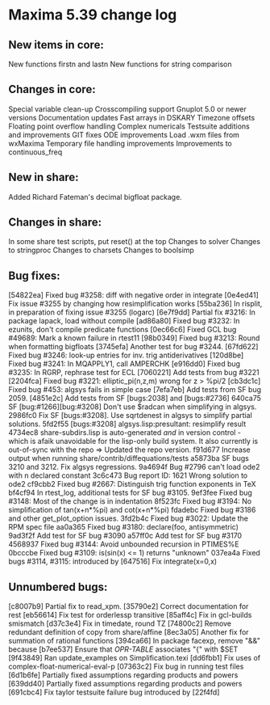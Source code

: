 Maxima 5.39 change log
======================

New items in core:
------------------

New functions firstn and lastn
New functions for string comparison

Changes in core:
----------------

Special variable clean-up
Crosscompiling support
Gnuplot 5.0 or newer versions
Documentation updates
Fast arrays in DSKARY
Timezone offsets
Floating point overflow handling
Complex numericals
Testsuite additions and improvements
GIT fixes
ODE improvements
Load .wxm files from wxMaxima
Temporary file handling improvements
Improvements to continuous_freq

New in share:
-------------

Added Richard Fateman's decimal bigfloat package.

Changes in share:
-----------------

In some share test scripts, put reset() at the top
Changes to solver
Changes to stringproc
Changes to charsets
Changes to boolsimp

Bug fixes:
----------

[54822ea] Fixed bug #3258: diff with negative order in integrate
[0e4ed41] Fix issue #3255 by changing how resimplification works
[55ba236] In risplit, in preparation of fixing issue #3255 (logarc)
[6e7f9dd] Partial fix #3216: In package lapack, load without compile
[ad86a80] Fixed bug #3232: In ezunits, don't compile predicate functions
[0ec66c6] Fixed GCL bug #49689: Mark a known failure in rtest11
[98b0349] Fixed bug #3213: Round when formatting bigfloats
[3745efa] Another test for bug #3244.
[67fd622] Fixed bug #3246: look-up entries for inv. trig antiderivatives
[120d8be] Fixed bug #3241: In MQAPPLY1, call AMPERCHK
[e916dd0] Fixed bug #3235: In RGRP, rephrase test for ECL
[7060221] Add tests from bug #3221
[2204fca] Fixed bug #3221: elliptic_pi(n,z,m) wrong for z > %pi/2
[cb3dc1c] Fixed bug #453: algsys fails in simple case
[7efa7eb] Add tests from SF bug 2059.
[4851e2c] Add tests from SF [bugs:2038] and [bugs:#2736]
640ca75 SF [bug:#1266][bug:#3208] Don't use $radcan when simplifying in algsys.
2986fc0 Fix SF [bugs:#3208]. Use sqrtdenest in algsys to simplify partial solutions.
5fd2f55 [bugs:#3208] algsys.lisp:presultant: resimplify result
4734ec8 share-subdirs.lisp is auto-generated *and* in version control - which is afaik unavoidable for the lisp-only build system. It also currently is out-of-sync with the repo => Updated the repo version.
f91d677 Increase output when running share/contrib/diffequations/tests
a5873ba SF bugs 3210 and 3212.  Fix algsys regressions.
9a4694f Bug #2796 can't load ode2 with n declared constant
3c6c473 Bug report ID: 1621 Wrong solution to ode2
cf9cbb2 Fixed bug #2667: Distinguish trig function exponents in TeX
bf4cf94 In rtest_log, additional tests for SF bug #3105.
9ef3fee Fixed bug #3148: Most of the change is in indentation
8f523fc Fixed bug #3194: No simplification of tan(x+n*%pi) and cot(x+n*%pi)
fdadebc Fixed bug #3186 and other get_plot_option issues.
3fd2b4c Fixed bug #3022: Update the RPM spec file
aa0a365 Fixed bug #3180: declare(foo, antisymmetric)
9ad3f2f Add test for SF bug #3090
a57ff0c Add test for SF bug #3170
4568937 Fixed bug #3144: Avoid unbounded recursion in PTIMES%E
0bcccbe Fixed bug #3109: is(sin(x) <= 1) returns "unknown"
037ea4a Fixed bugs #3114, #3115: introduced by [647516] Fix integrate(x=0,x)

Unnumbered bugs:
----------------

[c8007b9] Partial fix to read_xpm.
[35790e2] Correct documentation for rest
[eb56614] Fix test for orderlessp transitive
[85aff4c] Fix in gcl-builds smismatch
[d37c3e4] Fix in timedate, round TZ
[74800c2] Remove redundant definition of copy from share/affine
[8ec3a05] Another fix for summation of rational functions
[394ca66] In package facexp, remove "&&" because
[b7ee537] Ensure that *OPR-TABLE* associates "{" with $SET
[9f43849] Ran update_examples on Simplification.texi
[dd6fbb1] Fix uses of complex-float-numerical-eval-p
[07363c2] Fix bug in running test files
[6d1b6fe] Partially fixed assumptions regarding products and powers
[639dd40] Partially fixed assumptions regarding products and powers
[691cbc4] Fix taylor testsuite failure bug introduced by [22f4fd]
